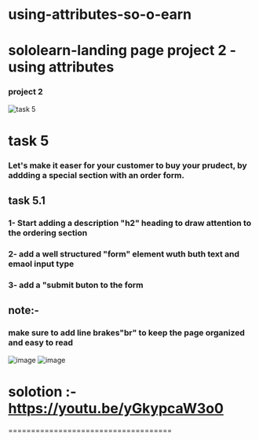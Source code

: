 # using-attributes-so-o-earn
sololearn-landing page project 2 -using attributes
================================
### project 2
![task 5](https://github.com/user-attachments/assets/312d4408-aab4-4a5f-964a-d682fe91c484)

# task 5
### Let's make it easer for your customer to buy your prudect, by addding a special section with an order form.

## task 5.1
### 1- Start adding a description "h2" heading to draw attention to the ordering section
### 2- add a well structured "form" element wuth buth text and emaol input type
### 3- add a "submit buton to the form

## note:- 
### make sure to add line brakes"br" to keep the page organized and easy to read
![image](https://github.com/user-attachments/assets/c96017b4-611d-42c8-a3b7-be465e0a4cd5)
![image](https://github.com/user-attachments/assets/0c60f93c-4c01-4238-a934-6168dfdb6c3c)
# solotion :- https://youtu.be/yGkypcaW3o0
====================================
